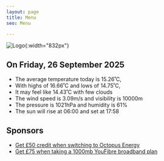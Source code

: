 ```yaml
---
layout: page
title: Menu
seo: Menu

---
```


![Logo](/images/logo.jpg){:width="832px"}

<!-- weather_marker starts -->
## On Friday, 26 September 2025

- The average temperature today is 15.26˚C,
- With highs of 16.66˚C and lows of 14.75˚C,
- It may feel like 14.43˚C with few clouds
- The wind speed is 3.09m/s and visibility is 10000m
- The pressure is 1021hPa and humidity is 61%
- The sun will rise at 06:00 and set at 17:58

<!-- weather_marker ends -->

## Sponsors

- [Get £50 credit when switching to Octopus Energy](https://bit.ly/3oD1nnS)
- [Get £75 when taking a 1000mb YouFibre broadband plan](https://aklam.io/91zWhU?)
